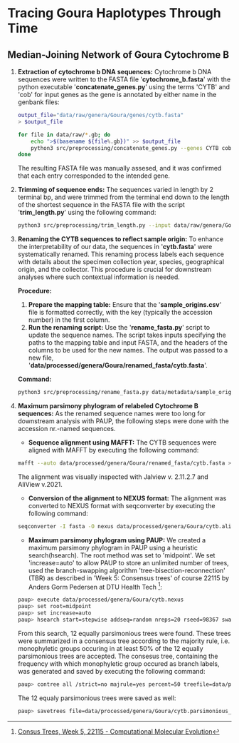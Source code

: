 # Tracing Goura Haplotypes Through Time

## Median-Joining Network of Goura Cytochrome B

1. **Extraction of cytochrome b DNA sequences:**
    Cytochrome b DNA sequences were written to the FASTA file '__cytochrome_b.fasta__' with the python executable '__concatenate_genes.py__' using the terms 'CYTB' and 'cob' for input genes as the gene is annotated by either name in the genbank files:
    ~~~bash
    output_file="data/raw/genera/Goura/genes/cytb.fasta"
    > $output_file

    for file in data/raw/*.gb; do
        echo ">$(basename ${file%.gb})" >> $output_file
        python3 src/preprocessing/concatenate_genes.py --genes CYTB cob --input $file >> data/raw/genes_all/cytb.fasta
    done 
    ~~~

    The resulting FASTA file was manually assesed, and it was confirmed that each entry corresponded to the intended gene. 
    
2. **Trimming of sequence ends:**
    The sequences varied in length by 2 terminal bp, and were trimmed from the terminal end down to the length of the shortest sequence in the FASTA file with the script '__trim_length.py__' using the following command:

    ~~~bash
    python3 src/preprocessing/trim_length.py --input data/raw/genera/Goura/genes/cytb.fasta --output data/processed/genera/Goura/trimmed_fasta/cytb.fasta
    ~~~

3. **Renaming the CYTB sequences to reflect sample origin:**
    To enhance the interpretability of our data, the sequences in '__cytb.fasta__' were systematically renamed. This renaming process labels each sequence with details about the specimen collection year, species, geographical origin, and the collector. This procedure is crucial for downstream analyses where such contextual information is needed.
    
    **Procedure:**
    1. **Prepare the mapping table:** Ensure that the '__sample_origins.csv__' file is formatted correctly, with the key (typically the accession number) in the first column.
    2. **Run the renaming script:** Use the '__rename_fasta.py__' script to update the sequence names. The script takes inputs specifying the paths to the mapping table and input FASTA, and the headers of the columns to be used for the new names. The output was passed to a new file, '__data/processed/genera/Goura/renamed_fasta/cytb.fasta__'.

    **Command:**

    ~~~bash
    python3 src/preprocessing/rename_fasta.py data/metadata/sample_origins.csv data/processed/genera/Goura/trimmed_fasta/cytb.fasta COLLECTION_DATE ORGANISM COUNTRY COLLECTED_BY > data/processed/genera/Goura/renamed_fasta/cytb.fasta
    ~~~

4. **Maximum parsimony phylogram of relabeled Cytochrome B sequences:**
    As the renamed sequence names were too long for downstream analysis with PAUP, the following steps were done with the accession nr.-named sequences.
    - **Sequence alignment using MAFFT:**
    The CYTB sequences were aligned with MAFFT by executing the following command:

    ~~~bash
    mafft --auto data/processed/genera/Goura/renamed_fasta/cytb.fasta > data/processed/genera/Goura/cytb.aligned.fasta
    ~~~

    The alignment was visually inspected with Jalview v. 2.11.2.7 and AliView v.2021.

    - **Conversion of the alignment to NEXUS format:**
    The alignment was converted to NEXUS format with seqconverter by executing the following command:
    
    ~~~bash
    seqconverter -I fasta -O nexus data/processed/genera/Goura/cytb.aligned.fasta > data/processed/genera/Goura/cytb.nexus
    ~~~

    - **Maximum parsimony phylogram using PAUP:**
    We created a maximum parsimony phylogram in PAUP using a heuristic search(hsearch). The root method was set to 'midpoint'. We set 'increase=auto' to allow PAUP to store an unlimited number of trees, used the branch-swapping algorithm 'tree-bisection-reconnection' (TBR) as described in 'Week 5: Consensus trees' of course 22115 by Anders Gorm Pedersen at DTU Health Tech [^1]:

    ~~~bash
    paup> execute data/processed/genera/Goura/cytb.nexus
    paup> set root=midpoint
    paup> set increase=auto
    paup> hsearch start=stepwise addseq=random nreps=20 rseed=98367 swap=TBR
    ~~~

    From this search, 12 equally parsimonious trees were found. These trees were summarized in a consensus tree according to the majority rule, i.e. monophyletic groups occuring in at least 50% of the 12 equally parsimonious trees are accepted. The consesus tree, containing the frequency with which monophyletic group occured as branch labels, was generated and saved by executing the following command:
    
    ~~~bash
    paup> contree all /strict=no majrule=yes percent=50 treefile=data/processed/genera/Goura/cytb.consensus.tree.nexus
    ~~~

    The 12 equaly parsimonious trees were saved as well:

    ~~~bash
    paup> savetrees file=data/processed/genera/Goura/cytb.parsimonious_trees.nexus
    ~~~

    [^1]:[Consus Trees, Week 5, 22115 - Computational Molecular Evolution](https://teaching.healthtech.dtu.dk/22115/index.php/Consensus_Trees)


